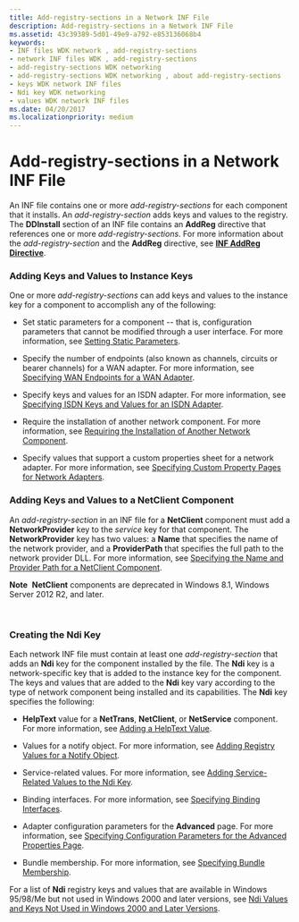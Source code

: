```yaml
---
title: Add-registry-sections in a Network INF File
description: Add-registry-sections in a Network INF File
ms.assetid: 43c39389-5d01-49e9-a792-e853136068b4
keywords:
- INF files WDK network , add-registry-sections
- network INF files WDK , add-registry-sections
- add-registry-sections WDK networking
- add-registry-sections WDK networking , about add-registry-sections
- keys WDK network INF files
- Ndi key WDK networking
- values WDK network INF files
ms.date: 04/20/2017
ms.localizationpriority: medium
---
```


# Add-registry-sections in a Network INF File





An INF file contains one or more *add-registry-sections* for each component that it installs. An *add-registry-section* adds keys and values to the registry. The **DDInstall** section of an INF file contains an **AddReg** directive that references one or more *add-registry-sections*. For more information about the *add-registry-section* and the **AddReg** directive, see [**INF AddReg Directive**](https://msdn.microsoft.com/library/windows/hardware/ff546320).

### Adding Keys and Values to Instance Keys

One or more *add-registry-sections* can add keys and values to the instance key for a component to accomplish any of the following:

-   Set static parameters for a component -- that is, configuration parameters that cannot be modified through a user interface. For more information, see [Setting Static Parameters](setting-static-parameters.md).

-   Specify the number of endpoints (also known as channels, circuits or bearer channels) for a WAN adapter. For more information, see [Specifying WAN Endpoints for a WAN Adapter](specifying-wan-endpoints-for-a-wan-adapter.md).

-   Specify keys and values for an ISDN adapter. For more information, see [Specifying ISDN Keys and Values for an ISDN Adapter](specifying-isdn-keys-and-values-for-an-isdn-adapter.md).

-   Require the installation of another network component. For more information, see [Requiring the Installation of Another Network Component](requiring-the-installation-of-another-network-component.md).

-   Specify values that support a custom properties sheet for a network adapter. For more information, see [Specifying Custom Property Pages for Network Adapters](specifying-custom-property-pages-for-network-adapters.md).

### Adding Keys and Values to a NetClient Component

An *add-registry-section* in an INF file for a **NetClient** component must add a **NetworkProvider** key to the *service* key for that component. The **NetworkProvider** key has two values: a **Name** that specifies the name of the network provider, and a **ProviderPath** that specifies the full path to the network provider DLL. For more information, see [Specifying the Name and Provider Path for a NetClient Component](specifying-the-name-and-provider-path-for-a-netclient-component.md).

**Note**  **NetClient** components are deprecated in Windows 8.1, Windows Server 2012 R2, and later.

 

### <a href="" id="ddk-creating-the-ndi-key-ng"></a>Creating the Ndi Key

Each network INF file must contain at least one *add-registry-section* that adds an **Ndi** key for the component installed by the file. The **Ndi** key is a network-specific key that is added to the instance key for the component. The keys and values that are added to the **Ndi** key vary according to the type of network component being installed and its capabilities. The **Ndi** key specifies the following:

-   **HelpText** value for a **NetTrans**, **NetClient**, or **NetService** component. For more information, see [Adding a HelpText Value](adding-a-helptext-value.md).

-   Values for a notify object. For more information, see [Adding Registry Values for a Notify Object](adding-registry-values-for-a-notify-object.md).

-   Service-related values. For more information, see [Adding Service-Related Values to the Ndi Key](adding-service-related-values-to-the-ndi-key.md).

-   Binding interfaces. For more information, see [Specifying Binding Interfaces](specifying-binding-interfaces.md).

-   Adapter configuration parameters for the **Advanced** page. For more information, see [Specifying Configuration Parameters for the Advanced Properties Page](specifying-configuration-parameters-for-the-advanced-properties-page.md).

-   Bundle membership. For more information, see [Specifying Bundle Membership](specifying-bundle-membership.md).

For a list of **Ndi** registry keys and values that are available in Windows 95/98/Me but not used in Windows 2000 and later versions, see [Ndi Values and Keys Not Used in Windows 2000 and Later Versions](ndi-values-and-keys-not-used-in-windows-2000-and-later-versions.md).

 

 





